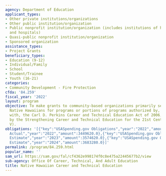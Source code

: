 ```yaml
---
agency: Department of Education
applicant_types:
- Other private institutions/organizations
- Other public institution/organization
- Public nonprofit institution/organization (includes institutions of higher education
  and hospitals)
- Quasi-public nonprofit institution/organization
- Sponsored organization
assistance_types:
- Project Grants
beneficiary_types:
- Education (9-12)
- Individual/Family
- School
- Student/Trainee
- Youth (16-21)
categories:
- Community Development - Fire Protection
cfda: '84.259'
fiscal_year: '2022'
layout: program
objective: To make grants to community-based organizations primarily serving and representing
  Native Hawaiians for programs or portions of programs authorized by, and consistent
  with, the Carl D. Perkins Career and Technical Education Act of 2006, as amended
  by the Strengthening Career and Technical Education for the 21st Century (Perkins
  V).
obligations: '[{"key":"USASpending.gov Obligations","year":"2022","amount":3337120.0},{"key":"SAM.gov
  Actual","year":"2022","amount":3449620.0},{"key":"USASpending.gov Obligations","year":"2023","amount":314211.68},{"key":"SAM.gov
  Estimate","year":"2023","amount":3574620.0},{"key":"USASpending.gov Obligations","year":"2024","amount":0.0},{"key":"SAM.gov
  Estimate","year":"2024","amount":3683280.0}]'
permalink: /program/84.259.html
popular_name: ''
sam_url: https://sam.gov/fal/cf4362e998174f0c8e475a22445677b2/view
sub-agency: Office Of Career, Technical, And Adult Education
title: Native Hawaiian Career and Technical Education
---
```

